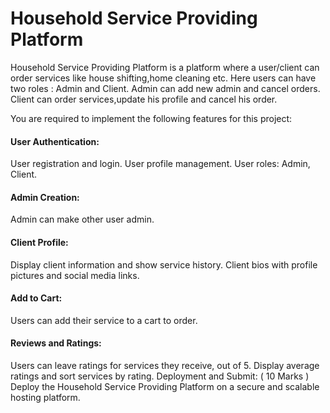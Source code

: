# Household Service Providing Platform #

Household Service Providing Platform is a platform where a user/client can order services like house shifting,home cleaning etc. Here users can have two roles : Admin and Client. Admin can add new admin and cancel orders. Client can order services,update his profile and cancel his order.


You are required to implement the following features for this project:

#### User Authentication: ####
User registration and login.
User profile management.
User roles: Admin, Client.

#### Admin Creation: ####
Admin can make other user admin.

#### Client Profile: ####
Display client information and show service history.
Client bios with profile pictures and social media links.

#### Add to Cart: ####
Users can add their service to a cart to order.

#### Reviews and Ratings: ####
Users can leave ratings for services they receive, out of 5.
Display average ratings and sort services by rating.
Deployment and Submit: ( 10 Marks )
Deploy the Household Service Providing Platform on a secure and scalable hosting platform.
